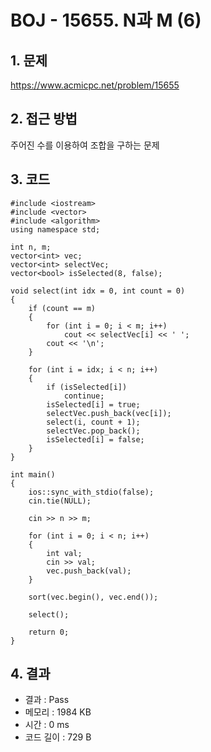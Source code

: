 # BOJ - 15655. N과 M (6)

## 1. 문제  
https://www.acmicpc.net/problem/15655
## 2. 접근 방법  
주어진 수를 이용하여 조합을 구하는 문제
## 3. 코드  
```
#include <iostream>
#include <vector>
#include <algorithm>
using namespace std;

int n, m;
vector<int> vec;
vector<int> selectVec;
vector<bool> isSelected(8, false);

void select(int idx = 0, int count = 0)
{
	if (count == m)
	{
		for (int i = 0; i < m; i++)
			cout << selectVec[i] << ' ';
		cout << '\n';
	}

	for (int i = idx; i < n; i++)
	{
		if (isSelected[i])
			continue;
		isSelected[i] = true;
		selectVec.push_back(vec[i]);
		select(i, count + 1);
		selectVec.pop_back();
		isSelected[i] = false;
	}
}

int main()
{
	ios::sync_with_stdio(false);
	cin.tie(NULL);

	cin >> n >> m;

	for (int i = 0; i < n; i++)
	{
		int val;
		cin >> val;
		vec.push_back(val);
	}

	sort(vec.begin(), vec.end());

	select();

	return 0;
}
```
## 4. 결과
- 결과 : Pass
- 메모리 : 1984 KB
- 시간 : 0 ms
- 코드 길이 : 729 B